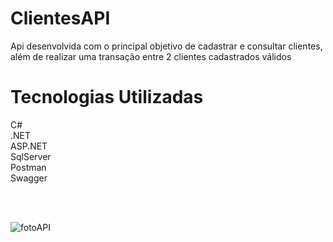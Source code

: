# ClientesAPI

Api desenvolvida com o principal objetivo de cadastrar e consultar clientes, 
além de realizar uma transação entre 2 clientes cadastrados válidos

# Tecnologias Utilizadas

C#<br>
.NET<br>
ASP.NET<br>
SqlServer<br>
Postman<br>
Swagger

<br>
<br>

![fotoAPI](https://user-images.githubusercontent.com/108155648/200430739-94f89c88-29fa-4249-ac8b-8cd609f9ccb0.png)
